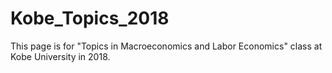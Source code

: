 # Kobe_Topics_2018
This page is for "Topics in Macroeconomics and Labor Economics" class at Kobe University in 2018.

